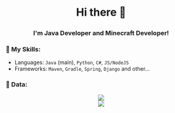 # <p align="center">Hi there 👋</p>
### <p align="center">I'm Java Developer and Minecraft Developer!</p>

### 🔨 My Skills:
- Languages: `Java` (main), `Python`, `C#`, `JS/NodeJS`
- Frameworks: `Maven`, `Gradle`, `Spring`, `Django` and other...

### 📄 Data:

<p align="center">
  <img src="https://komarev.com/ghpvc/?username=EpicPlayerA10&color=green"/>
  <br />
  <img src="https://github-readme-stats.vercel.app/api?username=EpicPlayerA10&show_icons=true&theme=great-gatsby"/>
</p>
